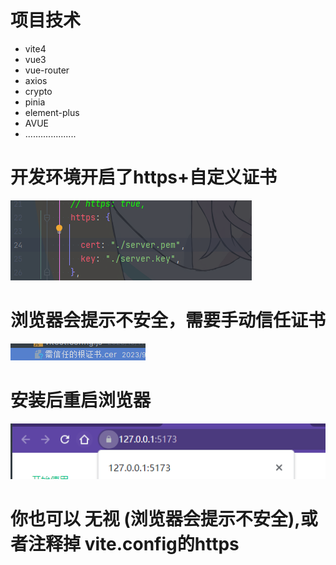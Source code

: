 # 项目技术
- vite4
- vue3
- vue-router
- axios
- crypto
- pinia
- element-plus
- AVUE
- ....................

# 开发环境开启了https+自定义证书
![img.png](doc/img.png)
# 浏览器会提示不安全，需要手动信任证书
![img.png](doc/img2.png)
# 安装后重启浏览器
![img.png](doc/img3.png)

# 你也可以 无视 (浏览器会提示不安全),或者注释掉 vite.config的https

